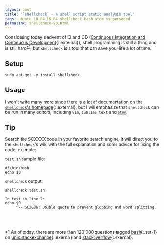 ```yaml
---
layout: post
title: '`shellcheck` - a shell script static analysis tool'
tags: ubuntu 18.04 16.04 shellcheck bash atom xsuperseded
permalink: shellcheck-v0.html
---
```


Considering today's advent of CI and CD ([Continuous Integration and Continuous Development](https://en.wikipedia.org/wiki/Continuous_delivery){:.external}),
shell programming is still a thing and is still hard<sup>[\*1](/shellcheck.html#_nb1)</sup>,
but `shellcheck` is a tool that can save you<s>r life</s> a lot of time.

## Setup
```
sudo apt-get -y install shellcheck
```

## Usage
I won't write many more since there is a lot of documentation on the [`shellcheck`'s homepage](https://github.com/koalaman/shellcheck){:.external},
but I will emphasize that `shellcheck` can be run in many editors, including `vim`, `sublime text` and [`atom`](/tag/atom.html).

## Tip
Search the SCXXXX code in your favorite search engine, it will direct you to the `shellcheck`'s wiki with the full explanation and some advice for fixing the code. example:

`test.sh` sample file:
```source
#!/bin/bash
echo $0
```
`shellcheck` output:

```console
shellcheck test.sh

In test.sh line 2:
echo $0
     ^-- SC2086: Double quote to prevent globbing and word splitting.
```








<br /><br /><br />
<a name="_nb1">*1</a> As of today, there are more than 120'000 questions tagged [bash](/tag/bash.html){:.set-1} on [unix.stackexchange](https://unix.stackexchange.com/questions/tagged/bash){:.exernal}
and [stackoverflow](https://stackoverflow.com/questions/tagged/bash){:.exernal}.
